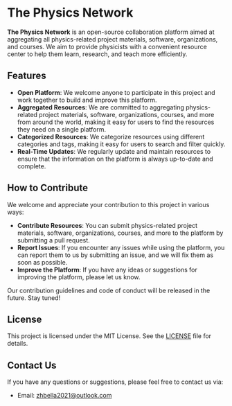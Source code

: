 # The Physics Network

**The Physics Network** is an open-source collaboration platform aimed at aggregating all physics-related project materials, software, organizations, and courses. We aim to provide physicists with a convenient resource center to help them learn, research, and teach more efficiently.

## Features

- **Open Platform**: We welcome anyone to participate in this project and work together to build and improve this platform.
- **Aggregated Resources**: We are committed to aggregating physics-related project materials, software, organizations, courses, and more from around the world, making it easy for users to find the resources they need on a single platform.
- **Categorized Resources**: We categorize resources using different categories and tags, making it easy for users to search and filter quickly.
- **Real-Time Updates**: We regularly update and maintain resources to ensure that the information on the platform is always up-to-date and complete.

## How to Contribute

We welcome and appreciate your contribution to this project in various ways:

- **Contribute Resources**: You can submit physics-related project materials, software, organizations, courses, and more to the platform by submitting a pull request.
- **Report Issues**: If you encounter any issues while using the platform, you can report them to us by submitting an issue, and we will fix them as soon as possible.
- **Improve the Platform**: If you have any ideas or suggestions for improving the platform, please let us know.

Our contribution guidelines and code of conduct will be released in the future. Stay tuned!

## License

This project is licensed under the MIT License. See the [LICENSE](LICENSE) file for details.

## Contact Us

If you have any questions or suggestions, please feel free to contact us via:

- Email: zhbella2021@outlook.com
